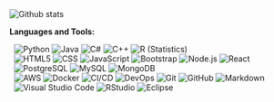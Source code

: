 
<!--### Hi there 👋, I'm Joey! -->

<br />
<br />



<!--
**dreambold/dreambold** is a ✨ _special_ ✨ repository because its `README.md` (this file) appears on your GitHub profile.

- 🔭 I’m currently working on ...
- 🌱 I’m currently learning ...
- 👯 I’m looking to collaborate on ...
- 🤔 I’m looking for help with ...
- 💬 Ask me about ...
- 😄 Pronouns: ...
- ⚡ Fun fact: ...
- 📫 How to reach me: <a href="https://twitter.com/joeyra0723">@joeyra0723<img align="left" alt="Joey Ramsey | Twitter" width="21px" src="https://raw.githubusercontent.com/shinokada/shinokada/master/assets/twitter.png"/></a> 
-->

![Github stats](https://github-readme-stats.vercel.app/api?username=dreambold&theme=highcontrast&show_icons=true&count_private=true)

<!--

![Top Languages Card](https://github-readme-stats.vercel.app/api/top-langs/?username=dreambold&layout=compact)

## My Repos

[![vennfig](https://github-readme-stats.vercel.app/api/pin/?username=dreambold&repo=Megapay&show_owner=true)](https://github.com/dreambold/Megapay)

[![statsfig](https://github-readme-stats.vercel.app/api/pin/?username=dreambold&repo=Multi-Vendor-System&show_owner=true)](https://github.com/dreambold/Multi-Vendor-System)

[![Covid 19 Stats](https://github-readme-stats.vercel.app/api/pin/?username=dreambold&repo=Chat-App&show_owner=true)](https://github.com/dreambold/Chat-App)
-->




**Languages and Tools:**  

<!-- <h3> 🛠 &nbsp;Tech Stack</h3> -->

&nbsp;
  ![Python](https://img.shields.io/badge/-Python-333333?style=flat&logo=python)
  ![Java](https://img.shields.io/badge/-Java-333333?style=flat&logo=Java&logoColor=007396)
  ![C#](https://img.shields.io/badge/C%23-C--sharp-blue?style=flat-square&logo=appveyor)
  ![C++](https://img.shields.io/badge/-C++-333333?style=flat&logo=C%2B%2B&logoColor=00599C)
  ![R (Statistics)](https://img.shields.io/badge/-R-333333?style=flat&logo=R&logoColor=276DC3)  
&nbsp;
  ![HTML5](https://img.shields.io/badge/-HTML5-333333?style=flat&logo=HTML5)
  ![CSS](https://img.shields.io/badge/-CSS-333333?style=flat&logo=CSS3&logoColor=1572B6)
  ![JavaScript](https://img.shields.io/badge/-JavaScript-333333?style=flat&logo=javascript)
  ![Bootstrap](https://img.shields.io/badge/-Bootstrap-333333?style=flat&logo=bootstrap&logoColor=563D7C)
  ![Node.js](https://img.shields.io/badge/-Node.js-333333?style=flat&logo=node.js)
  ![React](https://img.shields.io/badge/-React-333333?style=flat&logo=react)  
&nbsp;
  ![PostgreSQL](https://img.shields.io/badge/-PostgreSQL-333333?style=flat&logo=postgresql)
  ![MySQL](https://img.shields.io/badge/-MySQL-333333?style=flat&logo=mysql)
  ![MongoDB](https://img.shields.io/badge/-MongoDB-333333?style=flat&logo=mongodb)  
&nbsp;
  ![AWS](https://img.shields.io/badge/-AWS-333333?style=flat&logo=amazon)
  ![Docker](https://img.shields.io/badge/-Docker-333333?style=flat&logo=docker)
  ![CI/CD](https://img.shields.io/badge/-CI/CD-333333?style=flat&logo=cicd)
  ![DevOps](https://img.shields.io/badge/-DevOps-333333?style=flat&logo=devops)
  ![Git](https://img.shields.io/badge/-Git-333333?style=flat&logo=git)
  ![GitHub](https://img.shields.io/badge/-GitHub-333333?style=flat&logo=github)
  ![Markdown](https://img.shields.io/badge/-Markdown-333333?style=flat&logo=markdown)  
&nbsp;
  ![Visual Studio Code](https://img.shields.io/badge/-Visual%20Studio%20Code-333333?style=flat&logo=visual-studio-code&logoColor=007ACC)
  ![RStudio](https://img.shields.io/badge/-RStudio-333333?style=flat&logo=rstudio)
  ![Eclipse](https://img.shields.io/badge/-Eclipse-333333?style=flat&logo=eclipse-ide&logoColor=2C2255)

<!--
- 🖥 &nbsp;
  ![Illustrator](https://img.shields.io/badge/-Illustrator-333333?style=flat&logo=adobe-illustrator)
  ![Photoshop](https://img.shields.io/badge/-Photoshop-333333?style=flat&logo=adobe-photoshop)
  ![InDesign](https://img.shields.io/badge/-InDesign-333333?style=flat&logo=adobe-indesign)



<code><img height="40" src="https://raw.githubusercontent.com/dreambold/dreambold/main/assets/python.png"></code>
<code><img height="40" src="https://raw.githubusercontent.com/dreambold/dreambold/main/assets/rust.png"></code>
<code><img height="40" src="https://raw.githubusercontent.com/dreambold/dreambold/main/assets/javascript.png"></code>
<code><img height="40" src="https://raw.githubusercontent.com/dreambold/dreambold/main/assets/php.png"></code>
<code><img height="40" src="https://raw.githubusercontent.com/dreambold/dreambold/main/assets/laravel.png"></code>
<code><img height="40" src="https://raw.githubusercontent.com/dreambold/dreambold/main/assets/c_sharp.png"></code> 
<code><img height="40" src="https://raw.githubusercontent.com/dreambold/dreambold/main/assets/aspcore.png"></code>
<code><img height="40" src="https://raw.githubusercontent.com/dreambold/dreambold/main/assets/dotnet.png"></code><br>
<code><img height="40" src="https://raw.githubusercontent.com/dreambold/dreambold/main/assets/java.png"></code>
<code><img height="40" src="https://raw.githubusercontent.com/dreambold/dreambold/main/assets/spring.png"></code>
<code><img height="40" src="https://raw.githubusercontent.com/dreambold/dreambold/main/assets/docker.png"></code>
<code><img height="40" src="https://raw.githubusercontent.com/dreambold/dreambold/main/assets/jenkins.png"></code>
<code><img height="40" src="https://raw.githubusercontent.com/dreambold/dreambold/main/assets/amazon-web-services.png"></code>
<code><img height="40" src="https://raw.githubusercontent.com/dreambold/dreambold/main/assets/visual-studio-code.png"></code>
<code><img height="40" src="https://raw.githubusercontent.com/dreambold/dreambold/main/assets/vim.png"></code> 
